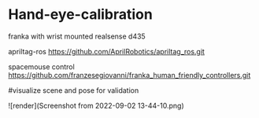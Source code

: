 # Hand-eye-calibration

franka with wrist mounted realsense d435 

apriltag-ros https://github.com/AprilRobotics/apriltag_ros.git

spacemouse control https://github.com/franzesegiovanni/franka_human_friendly_controllers.git

#visualize scene and pose for validation

![render](Screenshot from 2022-09-02 13-44-10.png)
